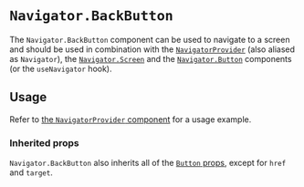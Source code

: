 # `Navigator.BackButton`

The `Navigator.BackButton` component can be used to navigate to a screen and should be used in combination with the [`NavigatorProvider`](/packages/components/src/navigator/navigator-provider/README.md) (also aliased as `Navigator`), the [`Navigator.Screen`](/packages/components/src/navigator/navigator-screen/README.md) and the [`Navigator.Button`](/packages/components/src/navigator/navigator-button/README.md) components (or the `useNavigator` hook).

## Usage

Refer to [the `NavigatorProvider` component](/packages/components/src/navigator/navigator-provider/README.md#usage) for a usage example.

### Inherited props

`Navigator.BackButton` also inherits all of the [`Button` props](/packages/components/src/button/README.md#props), except for `href` and `target`.
